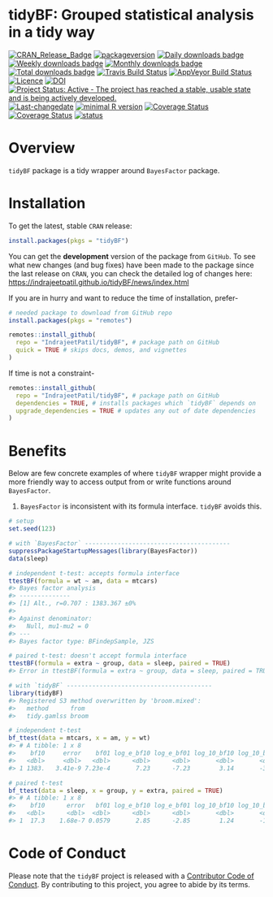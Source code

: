 
<!-- README.md is generated from README.Rmd. Please edit that file -->

# tidyBF: Grouped statistical analysis in a tidy way

[![CRAN\_Release\_Badge](http://www.r-pkg.org/badges/version-ago/tidyBF)](https://CRAN.R-project.org/package=tidyBF)
[![packageversion](https://img.shields.io/badge/Package%20version-0.1.0.9000-orange.svg?style=flat-square)](https://github.com/IndrajeetPatil/tidyBF/commits/master)
[![Daily downloads
badge](https://cranlogs.r-pkg.org/badges/last-day/tidyBF?color=blue)](https://CRAN.R-project.org/package=tidyBF)
[![Weekly downloads
badge](https://cranlogs.r-pkg.org/badges/last-week/tidyBF?color=blue)](https://CRAN.R-project.org/package=tidyBF)
[![Monthly downloads
badge](https://cranlogs.r-pkg.org/badges/last-month/tidyBF?color=blue)](https://CRAN.R-project.org/package=tidyBF)
[![Total downloads
badge](https://cranlogs.r-pkg.org/badges/grand-total/tidyBF?color=blue)](https://CRAN.R-project.org/package=tidyBF)
[![Travis Build
Status](https://travis-ci.org/IndrajeetPatil/tidyBF.svg?branch=master)](https://travis-ci.org/IndrajeetPatil/tidyBF)
[![AppVeyor Build
Status](https://ci.appveyor.com/api/projects/status/github/IndrajeetPatil/tidyBF?branch=master&svg=true)](https://ci.appveyor.com/project/IndrajeetPatil/tidyBF)
[![Licence](https://img.shields.io/badge/licence-GPL--3-blue.svg)](https://www.gnu.org/licenses/gpl-3.0.en.html)
[![DOI](https://zenodo.org/badge/126624251.svg)](https://zenodo.org/badge/latestdoi/126624251)
[![Project Status: Active - The project has reached a stable, usable
state and is being actively
developed.](http://www.repostatus.org/badges/latest/active.svg)](http://www.repostatus.org/#active)
[![Last-changedate](https://img.shields.io/badge/last%20change-2020--03--17-yellowgreen.svg)](https://github.com/IndrajeetPatil/tidyBF/commits/master)
[![minimal R
version](https://img.shields.io/badge/R%3E%3D-3.5.0-6666ff.svg)](https://cran.r-project.org/)
[![Coverage
Status](https://img.shields.io/codecov/c/github/IndrajeetPatil/tidyBF/master.svg)](https://codecov.io/github/IndrajeetPatil/tidyBF?branch=master)
[![Coverage
Status](https://coveralls.io/repos/github/IndrajeetPatil/tidyBF/badge.svg?branch=master)](https://coveralls.io/github/IndrajeetPatil/tidyBF?branch=master)
[![status](https://tinyverse.netlify.com/badge/tidyBF)](https://CRAN.R-project.org/package=tidyBF)

# Overview

`tidyBF` package is a tidy wrapper around `BayesFactor` package.

# Installation

To get the latest, stable `CRAN` release:

``` r
install.packages(pkgs = "tidyBF")
```

You can get the **development** version of the package from `GitHub`. To
see what new changes (and bug fixes) have been made to the package since
the last release on `CRAN`, you can check the detailed log of changes
here: <https://indrajeetpatil.github.io/tidyBF/news/index.html>

If you are in hurry and want to reduce the time of installation, prefer-

``` r
# needed package to download from GitHub repo
install.packages(pkgs = "remotes")

remotes::install_github(
  repo = "IndrajeetPatil/tidyBF", # package path on GitHub
  quick = TRUE # skips docs, demos, and vignettes
)
```

If time is not a constraint-

``` r
remotes::install_github(
  repo = "IndrajeetPatil/tidyBF", # package path on GitHub
  dependencies = TRUE, # installs packages which `tidyBF` depends on
  upgrade_dependencies = TRUE # updates any out of date dependencies
)
```

# Benefits

Below are few concrete examples of where `tidyBF` wrapper might provide
a more friendly way to access output from or write functions around
`BayesFactor`.

1.  `BayesFactor` is inconsistent with its formula interface. `tidyBF`
    avoids this.

<!-- end list -->

``` r
# setup
set.seed(123)

# with `BayesFactor` ----------------------------------------
suppressPackageStartupMessages(library(BayesFactor))
data(sleep)

# independent t-test: accepts formula interface
ttestBF(formula = wt ~ am, data = mtcars)
#> Bayes factor analysis
#> --------------
#> [1] Alt., r=0.707 : 1383.367 ±0%
#> 
#> Against denominator:
#>   Null, mu1-mu2 = 0 
#> ---
#> Bayes factor type: BFindepSample, JZS

# paired t-test: doesn't accept formula interface
ttestBF(formula = extra ~ group, data = sleep, paired = TRUE)
#> Error in ttestBF(formula = extra ~ group, data = sleep, paired = TRUE): Cannot use 'paired' with formula.

# with `tidyBF` ----------------------------------------
library(tidyBF)
#> Registered S3 method overwritten by 'broom.mixed':
#>   method      from 
#>   tidy.gamlss broom

# independent t-test
bf_ttest(data = mtcars, x = am, y = wt)
#> # A tibble: 1 x 8
#>    bf10     error    bf01 log_e_bf10 log_e_bf01 log_10_bf10 log_10_bf01 bf.prior
#>   <dbl>     <dbl>   <dbl>      <dbl>      <dbl>       <dbl>       <dbl>    <dbl>
#> 1 1383.   3.41e-9 7.23e-4       7.23      -7.23        3.14       -3.14    0.707

# paired t-test
bf_ttest(data = sleep, x = group, y = extra, paired = TRUE)
#> # A tibble: 1 x 8
#>    bf10      error   bf01 log_e_bf10 log_e_bf01 log_10_bf10 log_10_bf01 bf.prior
#>   <dbl>      <dbl>  <dbl>      <dbl>      <dbl>       <dbl>       <dbl>    <dbl>
#> 1  17.3    1.68e-7 0.0579       2.85      -2.85        1.24       -1.24    0.707
```

# Code of Conduct

Please note that the `tidyBF` project is released with a [Contributor
Code of
Conduct](https://contributor-covenant.org/version/2/0/CODE_OF_CONDUCT.html).
By contributing to this project, you agree to abide by its terms.
